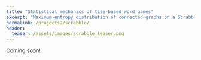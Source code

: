 ```yaml
---
title: "Statistical mechanics of tile-based word games"
excerpt: "Maximum-entropy distribution of connected graphs on a Scrabble board."
permalink: /projects2/scrabble/
header:
  teaser: /assets/images/scrabble_teaser.png
---
```


Coming soon!